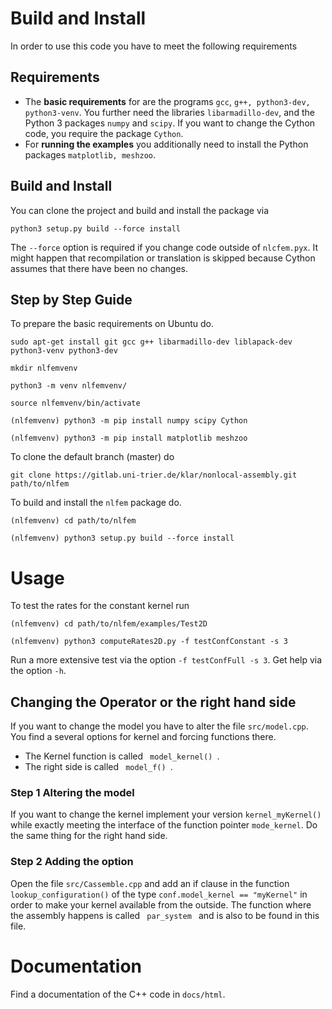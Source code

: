 # Build and Install

In order to use this code you have to meet the following requirements
## Requirements

- The **basic requirements** for are the programs `gcc`, `g++, python3-dev, python3-venv`. You further need
the libraries `libarmadillo-dev`, and the Python 3 packages `numpy` and `scipy`. If you want to change
  the Cython code, you require the package `Cython`.
- For **running the examples** you additionally need to install the Python packages 
`matplotlib, meshzoo`.

## Build and Install

You can clone the project and build and install the package via

`python3 setup.py build --force install`

The `--force` option is required if you change code outside of `nlcfem.pyx`. 
It might happen that recompilation or translation is skipped because
Cython assumes that there have been no changes.

## Step by Step Guide
To prepare the basic requirements on Ubuntu do.

`sudo apt-get install git gcc g++ libarmadillo-dev liblapack-dev python3-venv python3-dev`

`mkdir nlfemvenv`

`python3 -m venv nlfemvenv/`

`source nlfemvenv/bin/activate`

`(nlfemvenv) python3 -m pip install numpy scipy Cython`

`(nlfemvenv) python3 -m pip install matplotlib meshzoo`

To clone the default branch (master) do

`git clone https://gitlab.uni-trier.de/klar/nonlocal-assembly.git path/to/nlfem`

To build and install the `nlfem` package do.

`(nlfemvenv) cd path/to/nlfem`

`(nlfemvenv) python3 setup.py build --force install`

# Usage

To test the rates for the constant kernel run

`(nlfemvenv) cd path/to/nlfem/examples/Test2D`

`(nlfemvenv) python3 computeRates2D.py -f testConfConstant -s 3`

Run a more extensive test via the option `-f testConfFull -s 3`. Get help via the option `-h`.

## Changing the Operator or the right hand side
If you want to change the model you have to alter the file `src/model.cpp`. You find
a several options for kernel and forcing functions there. 

- The Kernel function is called <code>  model_kernel() </code>.
- The right side is called <code>  model_f() </code>.

### Step 1 Altering the model
If you want to change the kernel implement your version
`kernel_myKernel()` while exactly meeting the interface of the function pointer
`mode_kernel`. Do the same thing for the right hand side.

### Step 2 Adding the option
Open the file `src/Cassemble.cpp` and add an if clause in the function
`lookup_configuration()` of the type `conf.model_kernel == "myKernel"` in order
to make your kernel available from the outside.
The function where the assembly happens is called <code> par_system </code> and
is also to be found in this file.

# Documentation

Find a documentation of the C++ code in `docs/html`.
